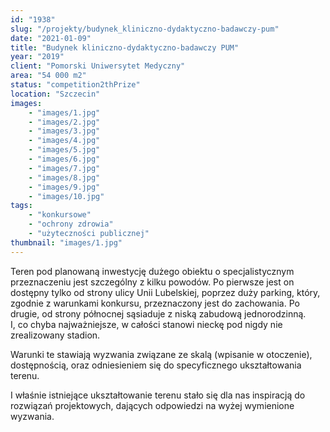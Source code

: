 ```yaml
---
id: "1938"
slug: "/projekty/budynek_kliniczno-dydaktyczno-badawczy-pum"
date: "2021-01-09"
title: "Budynek kliniczno-dydaktyczno-badawczy PUM"
year: "2019"
client: "Pomorski Uniwersytet Medyczny"
area: "54 000 m2"
status: "competition2thPrize"
location: "Szczecin"
images: 
    - "images/1.jpg"
    - "images/2.jpg"
    - "images/3.jpg"
    - "images/4.jpg"    
    - "images/5.jpg"    
    - "images/6.jpg"    
    - "images/7.jpg"    
    - "images/8.jpg"    
    - "images/9.jpg"    
    - "images/10.jpg"    
tags: 
    - "konkursowe"
    - "ochrony zdrowia"
    - "użyteczności publicznej"
thumbnail: "images/1.jpg"
---
```

Teren pod planowaną inwestycję dużego obiektu o&nbsp;specjalistycznym przeznaczeniu jest szczególny z&nbsp;kilku powodów. Po pierwsze jest on dostępny tylko od strony ulicy Unii Lubelskiej, poprzez duży parking, który, zgodnie z&nbsp;warunkami konkursu, przeznaczony jest do zachowania. Po drugie, od strony północnej sąsiaduje z&nbsp;niską  zabudową jednorodzinną. I,&nbsp;co chyba najważniejsze, w&nbsp;całości stanowi nieckę pod nigdy nie zrealizowany stadion.

Warunki te stawiają wyzwania związane ze skalą (wpisanie w&nbsp;otoczenie),  dostępnością,  oraz odniesieniem się do specyficznego ukształtowania terenu.

I&nbsp;właśnie istniejące ukształtowanie terenu stało się dla nas inspiracją do rozwiązań projektowych, dających odpowiedzi na wyżej wymienione wyzwania.
